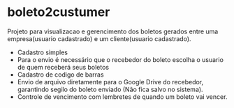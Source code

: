 # boleto2custumer
Projeto para visualizacao e gerencimento dos boletos gerados entre uma empresa(usuario cadastrado) e um cliente(usuario cadastrado).

- Cadastro simples
- Para o envio é necessário que o recebedor do boleto escolha o usuario de quem receberá seus boletos
- Cadastro de codigo de barras
- Envio de arquivo diretamente para o Google Drive do recebedor, garantindo segilo do boleto enviado (Não fica salvo no sistema).
- Controle de vencimento com lembretes de quando um boleto vai vencer.
